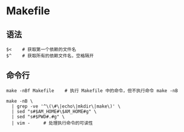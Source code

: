 # Makefile

## 语法
```shell
$<    # 获取第一个依赖的文件名
$^    # 获取所有的依赖文件名，空格隔开
```

## 命令行
```shell
make -nBf Makefile    # 执行 Makefile 中的命令，但不执行命令 make -nB

make -nB \
  | grep -ve '^\(\#\|echo\|mkdir\|make\)' \
  | sed "s#$AM_HOME#\$AM_HOME#g" \
  | sed "s#$PWD#.#g" \
  | vim -     # 处理执行命令的可读性
```
